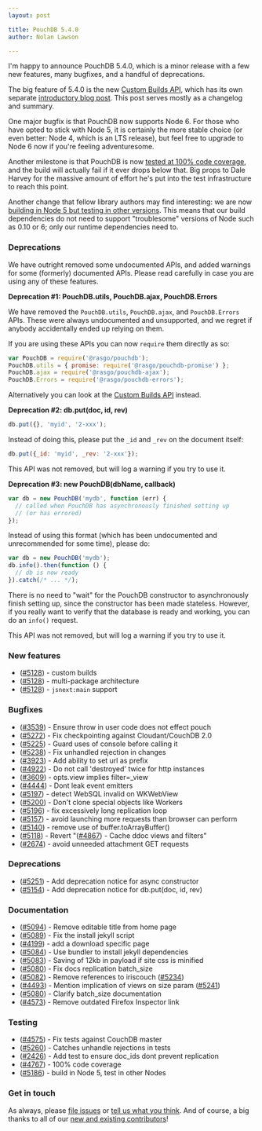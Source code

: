 ```yaml
---
layout: post

title: PouchDB 5.4.0
author: Nolan Lawson

---
```


I'm happy to announce PouchDB 5.4.0, which is a minor release with a few new features, many bugfixes, and a handful of deprecations.

The big feature of 5.4.0 is the new [Custom Builds API](/custom.html), which has its own separate [introductory blog post](/2016/06/06/introducing-pouchdb-custom-builds.html). This post serves mostly as a changelog and summary.

One major bugfix is that PouchDB now supports Node 6. For those who have opted to stick with Node 5, it is certainly the more stable choice
(or even better: Node 4, which is an LTS release), but feel free to upgrade to Node 6 now if you're feeling adventuresome.

Another milestone is that PouchDB is now [tested at 100% code coverage](https://github.com/pouchdb/pouchdb/commit/fb77927d2f14911478032884f1576b770815bcab), and the build will actually fail if it ever drops below that. Big props to Dale Harvey for the massive amount of effort he's put into the test infrastructure to reach this point.

Another change that fellow library authors may find interesting: we are now [building in Node 5 but testing in other versions](https://github.com/pouchdb/pouchdb/issues/5186). This means that our build dependencies do not need to support "troublesome" versions of Node such as 0.10 or 6; only our runtime dependencies need to.

### Deprecations

We have outright removed some undocumented APIs, and added warnings for some (formerly) documented APIs. Please read carefully in case you are using any of these features.

**Deprecation #1: PouchDB.utils, PouchDB.ajax, PouchDB.Errors**

We have removed the `PouchDB.utils`, `PouchDB.ajax`, and `PouchDB.Errors` APIs. These were always
undocumented and unsupported, and we regret if anybody accidentally ended up relying on them.

If you are using these APIs you can now `require` them directly as so:

```js
var PouchDB = require('@rasgo/pouchdb');
PouchDB.utils = { promise: require('@rasgo/pouchdb-promise') };
PouchDB.ajax = require('@rasgo/pouchdb-ajax');
PouchDB.Errors = require('@rasgo/pouchdb-errors');
```

Alternatively you can look at the [Custom Builds API](/custom.html) instead.

**Deprecation #2: db.put(doc, id, rev)**

```js
db.put({}, 'myid', '2-xxx');
```

Instead of doing this, please put the `_id` and `_rev` on the document itself:

```js
db.put({_id: 'myid', _rev: '2-xxx'});
```

This API was not removed, but will log a warning if you try to use it.

**Deprecation #3: new PouchDB(dbName, callback)**

```js
var db = new PouchDB('mydb', function (err) {
  // called when PouchDB has asynchronously finished setting up
  // (or has errored)
});
```

Instead of using this format (which has been undocumented and unrecommended for
some time), please do:

```js
var db = new PouchDB('mydb');
db.info().then(function () {
  // db is now ready
}).catch(/* ... */);
```

There is no need to "wait" for the PouchDB constructor to asynchronously finish
setting up, since the constructor has been made stateless. However, if you really
want to verify that the database is ready and working, you can do an `info()` request.

This API was not removed, but will log a warning if you try to use it.

### New features

* ([#5128](https://github.com/pouchdb/pouchdb/issues/5128)) - custom builds
* ([#5128](https://github.com/pouchdb/pouchdb/issues/5128)) - multi-package architecture
* ([#5128](https://github.com/pouchdb/pouchdb/issues/5128)) - `jsnext:main` support


### Bugfixes

* ([#3539](https://github.com/pouchdb/pouchdb/issues/3539)) - Ensure throw in user code does not effect pouch
* ([#5272](https://github.com/pouchdb/pouchdb/issues/5272)) - Fix checkpointing against Cloudant/CouchDB 2.0
* ([#5225](https://github.com/pouchdb/pouchdb/issues/5225)) - Guard uses of console before calling it
* ([#5238](https://github.com/pouchdb/pouchdb/issues/5238)) - Fix unhandled rejection in changes
* ([#3923](https://github.com/pouchdb/pouchdb/issues/3923)) - Add ability to set url as prefix
* ([#4922](https://github.com/pouchdb/pouchdb/issues/4922)) - Do not call 'destroyed' twice for http instances
* ([#3609](https://github.com/pouchdb/pouchdb/issues/3609)) - opts.view implies filter=_view
* ([#4444](https://github.com/pouchdb/pouchdb/issues/4444)) - Dont leak event emitters
* ([#5197](https://github.com/pouchdb/pouchdb/issues/5197)) - detect WebSQL invalid on WKWebView
* ([#5200](https://github.com/pouchdb/pouchdb/issues/5200)) - Don't clone special objects like Workers
* ([#5196](https://github.com/pouchdb/pouchdb/issues/5196)) - fix excessively long replication loop
* ([#5157](https://github.com/pouchdb/pouchdb/issues/5157)) - avoid launching more requests than browser can perform
* ([#5140](https://github.com/pouchdb/pouchdb/issues/5140)) - remove use of buffer.toArrayBuffer()
* ([#5118](https://github.com/pouchdb/pouchdb/issues/5118)) - Revert "([#4867](https://github.com/pouchdb/pouchdb/issues/4867)) - Cache ddoc views and filters"
* ([#2674](https://github.com/pouchdb/pouchdb/issues/2674)) - avoid unneeded attachment GET requests

### Deprecations

* ([#5251](https://github.com/pouchdb/pouchdb/issues/5251)) - Add deprecation notice for async constructor
* ([#5154](https://github.com/pouchdb/pouchdb/issues/5154)) - Add deprecation notice for db.put(doc, id, rev)
 
### Documentation

* ([#5094](https://github.com/pouchdb/pouchdb/issues/5094)) - Remove editable title from home page
* ([#5089](https://github.com/pouchdb/pouchdb/issues/5089)) - Fix the install jekyll script
* ([#4199](https://github.com/pouchdb/pouchdb/issues/4199)) - add a download specific page
* ([#5084](https://github.com/pouchdb/pouchdb/issues/5084)) - Use bundler to install jekyll dependencies
* ([#5083](https://github.com/pouchdb/pouchdb/issues/5083)) - Saving of 12kb in payload if site css is minified
* ([#5080](https://github.com/pouchdb/pouchdb/issues/5080)) - Fix docs replication batch_size
* ([#5082](https://github.com/pouchdb/pouchdb/issues/5082)) - Remove references to iriscouch ([#5234](https://github.com/pouchdb/pouchdb/issues/5234))
* ([#4493](https://github.com/pouchdb/pouchdb/issues/4493)) - Mention implication of views on size param ([#5241](https://github.com/pouchdb/pouchdb/issues/5241))
* ([#5080](https://github.com/pouchdb/pouchdb/issues/5080)) - Clarify batch_size documentation
* ([#4573](https://github.com/pouchdb/pouchdb/issues/4573)) - Remove outdated Firefox Inspector link

### Testing

* ([#4575](https://github.com/pouchdb/pouchdb/issues/4575)) - Fix tests against CouchDB master
* ([#5260](https://github.com/pouchdb/pouchdb/issues/5260)) - Catches unhandle rejections in tests
* ([#2426](https://github.com/pouchdb/pouchdb/issues/2426)) - Add test to ensure doc_ids dont prevent replication
* ([#4767](https://github.com/pouchdb/pouchdb/issues/4767)) - 100% code coverage
* ([#5186](https://github.com/pouchdb/pouchdb/issues/5186)) - build in Node 5, test in other Nodes

### Get in touch

As always, please [file issues](https://github.com/pouchdb/pouchdb/issues) or [tell us what you think](https://github.com/pouchdb/pouchdb/blob/master/CONTRIBUTING.md#get-in-touch). And of course, a big thanks to all of our [new and existing contributors](https://github.com/pouchdb/pouchdb/graphs/contributors)!

